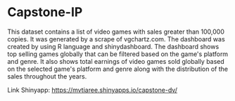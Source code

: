 # Capstone-IP

This dataset contains a list of video games with sales greater than 100,000 copies. It was generated by a scrape of vgchartz.com. The dashboard was created by using R language and shinydashboard. The dashboard shows top selling games globally that can be filtered based on the game's platform and genre. It also shows total earnings of video games sold globally based on the selected game's platform and genre along with the distribution of the sales throughout the years.

Link Shinyapp: https://mvtiaree.shinyapps.io/capstone-dv/
